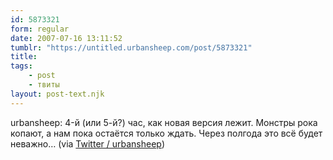 ```yaml
---
id: 5873321
form: regular
date: 2007-07-16 13:11:52
tumblr: "https://untitled.urbansheep.com/post/5873321"
title:
tags:
    - post
    - твиты
layout: post-text.njk
---
```


<p>urbansheep: 4-й (или 5-й?) час, как новая версия лежит. Монстры рока копают, а нам пока остаётся только ждать. Через полгода это всё будет неважно&hellip; (via <a href="http://twitter.com/urbansheep/statuses/152120652">Twitter / urbansheep</a>)</p>

